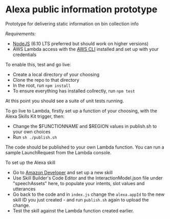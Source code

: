 # Alexa public information prototype
Prototype for delivering static information on bin collection info

*Requirements:*

* [NodeJS](https://nodejs.org/en/) (6.10 LTS preferred but should work on higher versions)
* AWS Lambda access with the [AWS CLI](https://aws.amazon.com/cli/) installed and set up with your credentials

To enable this, test and go live:

* Create a local directory of your choosing
* Clone the repo to that directory
* In the root, run `npm install`
* To ensure everything has installed collrectly, run `npm test`

At this point you should see a suite of unit tests running.

To go live to Lambda, firstly set up a function of your choosing, with the Alexa Skills Kit trigger, then:

* Change the $FUNCTIONNAME and $REGION values in publish.sh to your own choices
* Run `sh ./publish.sh` 

The code should be published to your own Lambda function.  You can run a sample LaunchRequest from the Lambda console.  

To set up the Alexa skill

* Go to [Amazon Developer](http://developer.amazon.com) and set up a new skill
* Use Skill Builder's Code Editor and the InteractionModel.json file under "speechAssets" here, to populate your intents, slot values and utterances
* Go back to the code and in `index.js` change the `alexa.appId` to the new skill ID you just created - and run `publish.sh` again to upload the change.
* Test the skill against the Lambda function created earlier.
